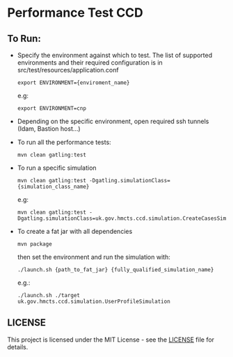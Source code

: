 # Performance Test CCD

## To Run:

- Specify the environment against which to test. The list of supported environments and their required configuration is in src/test/resources/application.conf

    ```
    export ENVIRONMENT={enviroment_name}
    ```
    e.g: 
    
    ```
    export ENVIRONMENT=cnp
    ```
    
- Depending on the specific environment, open required ssh tunnels (Idam, Bastion host...)
    
- To run all the performance tests:
    
    ```
    mvn clean gatling:test
    ```
    
- To run a specific simulation
    ```
    mvn clean gatling:test -Dgatling.simulationClass={simulation_class_name}
    ```
    e.g: 
    ```
    mvn clean gatling:test -Dgatling.simulationClass=uk.gov.hmcts.ccd.simulation.CreateCasesSimulation
    ```

- To create a fat jar with all dependencies 

    ```
    mvn package
    ```
    
    then set the environment and run the simulation with: 
    
    ```    
    ./launch.sh {path_to_fat_jar} {fully_qualified_simulation_name}
    ```
    e.g.:
    
    ```
    ./launch.sh ./target uk.gov.hmcts.ccd.simulation.UserProfileSimulation
    ```
    
## LICENSE

This project is licensed under the MIT License - see the [LICENSE](LICENSE.md) file for details.
